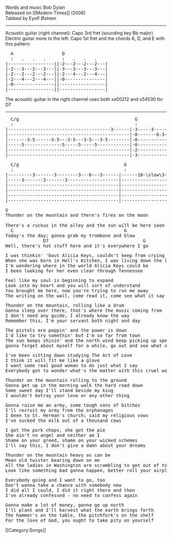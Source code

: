 Words and music Bob Dylan<br>
Released on [[Modern Times]] (2006)<br>
Tabbed by Eyolf Østrem

----
Acoustic guitar (right channel): Capo 3rd fret (sounding key Bb major) <br>
Electric guitar more to the left: Capo 1st fret and the chords A, D, and E with this pattern:

<pre>
  A                  D
  :   .   .   .      :   .   .   .
|-----------------||-2---2---2---2---|
|-2---3---2---3---||-3---3---3---3---|
|-2---2---2---2---||-2---4---2---4---|
|-2---4---2---4---||-0---------------|
|-0---------------||-----------------|
|-----------------||-----------------|
</pre>
The acoustic guitar in the right channel uses both xx00212 and x54530 for D7

----
<pre class="tab">
  C/g                                           G
  :                                             :
|--------------------------------------3------|-3-----3-----------------------------------|
|---------------------------------------------|-0-------6-3-------------------------------|
|-------3-5------3-5---3-5---3-5---3-5--------|-0-----------5b7-5-3h5---5p3---3-h4--------|
|-----5--------------5-----5-----5------------|-0---------------------------5-------------|
|---------------------------------------------|-2-----------------------------------------|
|---------------------------------------------|-3-----------------------------------------|
</pre>
<pre class="tab">
  C/g                                       G
  :                                         :
|---------3-------3--------3---6---3------|------10-\slow\3-------------------------------|
|-----3-------3-------3-------------------|-------------------6--3------------------------|
|-----------------------------------------|-------------------------5b7-5--3h4------------|
|-----------------------------------------|-----------------------------------------0--3--|
|-----------------------------------------|-----------------------------------------------|
|-----------------------------------------|-----------------------------------------------|
</pre>
<pre>
G                           
Thunder on the mountain and there's fires on the moon
                    
There's a ruckus in the alley and the sun will be here soon
  C                                         G
Today's the day; gonna grab my trombone and blow
              D7                                   G
Well, there's hot stuff here and it's everywhere I go
</pre>
<pre>
I was thinkin' 'bout Alicia Keys, couldn't keep from crying
When she was born in Hell's Kitchen, I was living down the line
I'm wondering where in the world Alicia Keys could be
I been looking for her even clear through Tennessee
</pre>
<pre>
Feel like my soul is beginning to expand
Look into my heart and you will sort of understand
You brought me here, now you're trying to run me away
The writing on the wall, come read it, come see what it say
</pre>
<pre>
Thunder on the mountain, rolling like a drum
Gonna sleep over there, that's where the music coming from
I don't need any guide, I already know the way
Remember this, I'm your servant both night and day
</pre>
<pre>
The pistols are poppin' and the power is down
I'd like to try somethin' but I'm so far from town
The sun keeps shinin' and the north wind keep picking up speed
gonna forget about myself for a while, go out and see what others need
</pre>
<pre>
I've been sitting down studying The Art of Love
I think it will fit me like a glove
I want some real good woman to do just what I say
Everybody got to wonder what's the matter with this cruel world today
</pre>
<pre>
Thunder on the mountain rolling to the ground
Gonna get up in the morning walk the hard road down
Some sweet day I'll stand beside my king
I wouldn't betray your love or any other thing
</pre>
<pre>
Gonna raise me an army, some tough sons of bitches
I'll recruit my army from the orphanages
I been to St. Herman's church; said my religious vows
I've sucked the milk out of a thousand cows
</pre>
<pre>
I got the pork chops, she got the pie
She ain't no angel and neither am I
Shame on your greed, shame on your wicked schemes
I'll say this, I don't give a damn about your dreams
</pre>
<pre>
Thunder on the mountain heavy as can be
Mean old twister bearing down on me
All the ladies in Washington are scrambling to get out of town
Look like something bad gonna happen, better roll your airplane down
</pre>
<pre>
Everybody going and I want to go, too
Don't wanna take a chance with somebody new
I did all I could, I did it right there and then
I've already confessed - no need to confess again
</pre>
<pre>
Gonna make a lot of money, gonna go up north
I'll plant and I'll harvest what the earth brings forth
The hammer's on the table, the pitchfork's on the shelf
For the love of God, you ought to take pity on yourself
</pre>

[[Category:Songs]]
